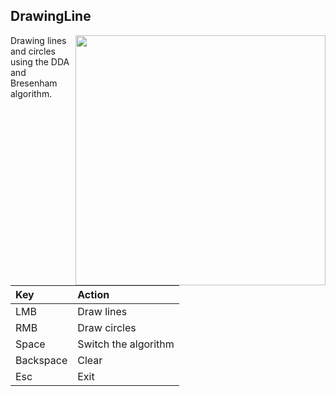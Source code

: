 ## DrawingLine
  
<img align="right" width="400" height="400" src="https://github.com/Lisoferma/ComputerGraphics/assets/115818156/76884f76-b703-4181-ae8b-5f866b453d46"> Drawing lines and circles using the DDA and Bresenham algorithm.

| Key   | Action       |
|:------|:-------------|
| LMB   | Draw lines   |
| RMB   | Draw circles |
| Space | Switch the algorithm |
| Backspace | Clear    |
| Esc   | Exit         |
